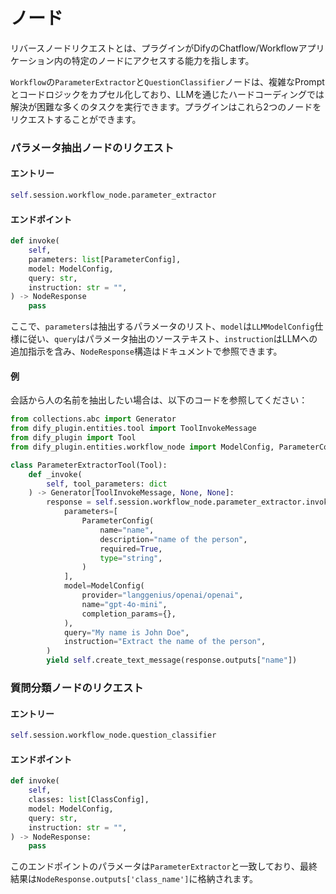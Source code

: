 # ノード

リバースノードリクエストとは、プラグインがDifyのChatflow/Workflowアプリケーション内の特定のノードにアクセスする能力を指します。

`Workflow`の`ParameterExtractor`と`QuestionClassifier`ノードは、複雑なPromptとコードロジックをカプセル化しており、LLMを通じたハードコーディングでは解決が困難な多くのタスクを実行できます。プラグインはこれら2つのノードをリクエストすることができます。

### **パラメータ抽出ノードのリクエスト**

#### **エントリー**

```python
self.session.workflow_node.parameter_extractor
```

#### **エンドポイント**

```python
def invoke(
    self,
    parameters: list[ParameterConfig],
    model: ModelConfig,
    query: str,
    instruction: str = "",
) -> NodeResponse
    pass
```

ここで、`parameters`は抽出するパラメータのリスト、`model`は`LLMModelConfig`仕様に従い、`query`はパラメータ抽出のソーステキスト、`instruction`はLLMへの追加指示を含み、`NodeResponse`構造はドキュメントで参照できます。

#### **例**

会話から人の名前を抽出したい場合は、以下のコードを参照してください：

```python
from collections.abc import Generator
from dify_plugin.entities.tool import ToolInvokeMessage
from dify_plugin import Tool
from dify_plugin.entities.workflow_node import ModelConfig, ParameterConfig

class ParameterExtractorTool(Tool):
    def _invoke(
        self, tool_parameters: dict
    ) -> Generator[ToolInvokeMessage, None, None]:
        response = self.session.workflow_node.parameter_extractor.invoke(
            parameters=[
                ParameterConfig(
                    name="name",
                    description="name of the person",
                    required=True,
                    type="string",
                )
            ],
            model=ModelConfig(
                provider="langgenius/openai/openai",
                name="gpt-4o-mini",
                completion_params={},
            ),
            query="My name is John Doe",
            instruction="Extract the name of the person",
        )
        yield self.create_text_message(response.outputs["name"])
```

### **質問分類ノードのリクエスト**

#### **エントリー**

```python
self.session.workflow_node.question_classifier
```

#### **エンドポイント**

```python
def invoke(
    self,
    classes: list[ClassConfig],
    model: ModelConfig,
    query: str,
    instruction: str = "",
) -> NodeResponse:
    pass
```

このエンドポイントのパラメータは`ParameterExtractor`と一致しており、最終結果は`NodeResponse.outputs['class_name']`に格納されます。
